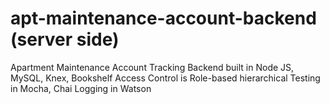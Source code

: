 # apt-maintenance-account-backend (server side)

Apartment Maintenance Account Tracking 
	Backend built in Node JS, MySQL, Knex, Bookshelf
	Access Control is Role-based hierarchical
	Testing in Mocha, Chai
	Logging in Watson
